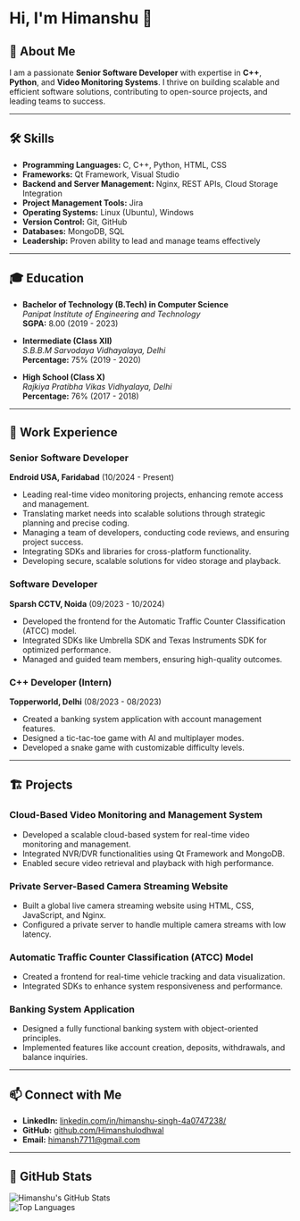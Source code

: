 # Hi, I'm Himanshu 👋

## 🚀 About Me
I am a passionate **Senior Software Developer** with expertise in **C++**, **Python**, and **Video Monitoring Systems**. I thrive on building scalable and efficient software solutions, contributing to open-source projects, and leading teams to success.

---

## 🛠️ Skills
- **Programming Languages:** C, C++, Python, HTML, CSS  
- **Frameworks:** Qt Framework, Visual Studio  
- **Backend and Server Management:** Nginx, REST APIs, Cloud Storage Integration  
- **Project Management Tools:** Jira  
- **Operating Systems:** Linux (Ubuntu), Windows  
- **Version Control:** Git, GitHub  
- **Databases:** MongoDB, SQL  
- **Leadership:** Proven ability to lead and manage teams effectively  

---

## 🎓 Education
- **Bachelor of Technology (B.Tech) in Computer Science**  
  *Panipat Institute of Engineering and Technology*  
  **SGPA:** 8.00 (2019 - 2023)  

- **Intermediate (Class XII)**  
  *S.B.B.M Sarvodaya Vidhayalaya, Delhi*  
  **Percentage:** 75% (2019 - 2020)  

- **High School (Class X)**  
  *Rajkiya Pratibha Vikas Vidhyalaya, Delhi*  
  **Percentage:** 76% (2017 - 2018)  

---

## 💼 Work Experience

### **Senior Software Developer**  
**Endroid USA, Faridabad** (10/2024 - Present)  
- Leading real-time video monitoring projects, enhancing remote access and management.  
- Translating market needs into scalable solutions through strategic planning and precise coding.  
- Managing a team of developers, conducting code reviews, and ensuring project success.  
- Integrating SDKs and libraries for cross-platform functionality.  
- Developing secure, scalable solutions for video storage and playback.  

### **Software Developer**  
**Sparsh CCTV, Noida** (09/2023 - 10/2024)  
- Developed the frontend for the Automatic Traffic Counter Classification (ATCC) model.  
- Integrated SDKs like Umbrella SDK and Texas Instruments SDK for optimized performance.  
- Managed and guided team members, ensuring high-quality outcomes.  

### **C++ Developer (Intern)**  
**Topperworld, Delhi** (08/2023 - 08/2023)  
- Created a banking system application with account management features.  
- Designed a tic-tac-toe game with AI and multiplayer modes.  
- Developed a snake game with customizable difficulty levels.  

---

## 🏗️ Projects

### **Cloud-Based Video Monitoring and Management System**  
- Developed a scalable cloud-based system for real-time video monitoring and management.  
- Integrated NVR/DVR functionalities using Qt Framework and MongoDB.  
- Enabled secure video retrieval and playback with high performance.  

### **Private Server-Based Camera Streaming Website**  
- Built a global live camera streaming website using HTML, CSS, JavaScript, and Nginx.  
- Configured a private server to handle multiple camera streams with low latency.  

### **Automatic Traffic Counter Classification (ATCC) Model**  
- Created a frontend for real-time vehicle tracking and data visualization.  
- Integrated SDKs to enhance system responsiveness and performance.  

### **Banking System Application**  
- Designed a fully functional banking system with object-oriented principles.  
- Implemented features like account creation, deposits, withdrawals, and balance inquiries.  

---

## 📫 Connect with Me
- **LinkedIn:** [linkedin.com/in/himanshu-singh-4a0747238/](https://www.linkedin.com/in/himanshu-singh-4a0747238/)  
- **GitHub:** [github.com/Himanshulodhwal](https://github.com/Himanshulodhwal)  
- **Email:** [himansh7711@gmail.com](mailto:himansh7711@gmail.com)  

---

## 🌟 GitHub Stats
![Himanshu's GitHub Stats](https://github-readme-stats.vercel.app/api?username=Himanshulodhwal&show_icons=true&theme=radical)  
![Top Languages](https://github-readme-stats.vercel.app/api/top-langs/?username=Himanshulodhwal&layout=compact&theme=radical)
